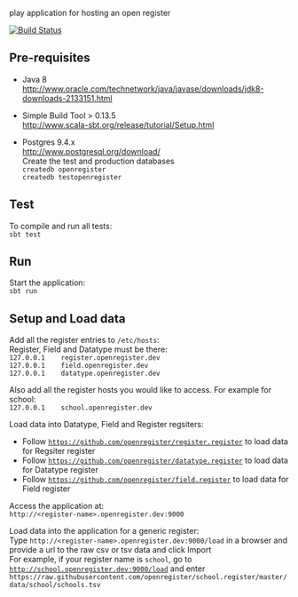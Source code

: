 play application for hosting an open register

[![Build Status](https://travis-ci.org/openregister/register.svg)](https://travis-ci.org/openregister/register)


## Pre-requisites

* Java 8<br>
http://www.oracle.com/technetwork/java/javase/downloads/jdk8-downloads-2133151.html

* Simple Build Tool > 0.13.5<br>
http://www.scala-sbt.org/release/tutorial/Setup.html

* Postgres 9.4.x<br>
http://www.postgresql.org/download/<br>
Create the test and production databases<br>
`createdb openregister`<br>
`createdb testopenregister`


## Test

To compile and run all tests:<br>
`sbt test`


## Run

Start the application:<br>
`sbt run`<br>


## Setup and Load data

Add all the register entries to `/etc/hosts`:<br>
Register, Field and Datatype must be there:<br>
`127.0.0.1    register.openregister.dev`<br>
`127.0.0.1    field.openregister.dev`<br>
`127.0.0.1    datatype.openregister.dev`

Also add all the register hosts you would like to access. For example for school:<br>
`127.0.0.1    school.openregister.dev`

Load data into Datatype, Field and Register regsiters: 

* Follow [`https://github.com/openregister/register.register`](https://github.com/openregister/register.register) to load data for Regsiter register
* Follow [`https://github.com/openregister/datatype.register`](https://github.com/openregister/datatype.register) to load data for Datatype register
* Follow [`https://github.com/openregister/field.register`](https://github.com/openregister/field.register) to load data for Field register


Access the application at:<br>
`http://<register-name>.openregister.dev:9000`


Load data into the application for a generic register:<br>
Type `http://<register-name>.openregister.dev:9000/load` in a browser and provide a url to the raw csv or tsv data and click Import<br>
For example, if your register name is `school`, go to [`http://school.openregister.dev:9000/load`](http://school.openregister.dev:9000/load) and enter `https://raw.githubusercontent.com/openregister/school.register/master/data/school/schools.tsv`
